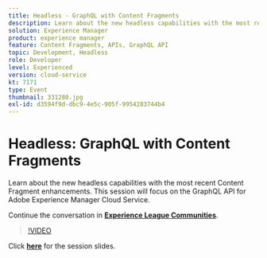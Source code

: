 ```yaml
---
title: Headless - GraphQL with Content Fragments
description: Learn about the new headless capabilities with the most recent Content Fragment enhancements. This session will focus on the GraphQL API for Adobe Experience Manager Cloud Service. This session was delivered as part of Adobe Developers Live Content event.
solution: Experience Manager
product: experience manager
feature: Content Fragments, APIs, GraphQL API
topic: Development, Headless
role: Developer
level: Experienced
version: cloud-service
kt: 7171
type: Event
thumbnail: 331280.jpg
exl-id: d3594f9d-dbc9-4e5c-905f-9954283744b4
---
```


# Headless: GraphQL with Content Fragments

Learn about the new headless capabilities with the most recent Content Fragment enhancements. This session will focus on the GraphQL API for Adobe Experience Manager Cloud Service.

Continue the conversation in **[Experience League Communities](http://adobe.ly/36Yd3v6)**.

>[!VIDEO](https://video.tv.adobe.com/v/331280/?quality=12&learn=on&hidetitle=true)

Click **[here](/help/assets/headless-graphql-content-fragments.pdf)** for the session slides.
